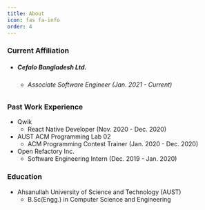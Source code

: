 ```yaml
---
title: About
icon: fas fa-info
order: 4
---
```



### Current Affiliation
- ##### Cefalo Bangladesh Ltd.
    - ###### Associate Software Engineer (Jan. 2021 - Current)


### Past Work Experience
- Qwik
    - React Native Developer (Nov. 2020 - Dec. 2020)
- AUST ACM Programming Lab 02
    - ACM Programming Contest Trainer (Jan. 2020 - Dec. 2020)
- Open Refactory Inc. 
    - Software Engineering Intern (Dec. 2019 - Jan. 2020)

### Education
- Ahsanullah University of Science and Technology (AUST)
    - B.Sc(Engg.) in Computer Science and Engineering